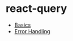 # react-query

- [Basics](https://github.com/hyunjinee/react-docs/tree/master/docs/react-query/basics)
- [Error Handling](https://github.com/hyunjinee/react-docs/tree/master/docs/react-query/error-handling)

